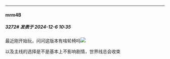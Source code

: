 ﻿
*****

####  mrm4B  
##### 3272#       发表于 2024-12-6 10:35

最近刚开始玩，问问这版本有啥轮椅吗<img src="https://static.saraba1st.com/image/smiley/face2017/009.gif" referrerpolicy="no-referrer">

以及主线的选择是不是基本上不影响剧情，世界线总会收束

